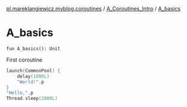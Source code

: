 [pl.mareklangiewicz.myblog.coroutines](../index.md) / [A_Coroutines_Intro](index.md) / [A_basics](.)

# A_basics

`fun A_basics(): Unit`

First coroutine

``` kotlin
launch(CommonPool) {
    delay(1000L)
    "World!".p
}
"Hello,".p
Thread.sleep(2000L)
```

